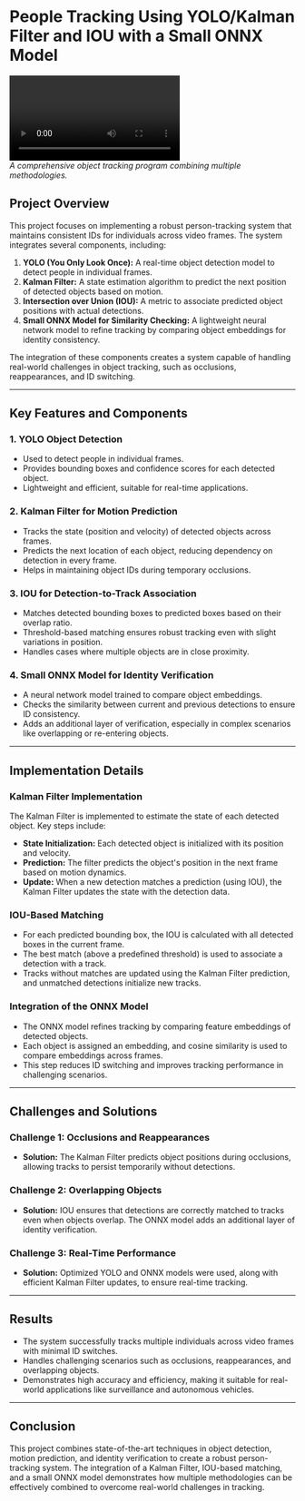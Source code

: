 
# People Tracking Using YOLO/Kalman Filter and IOU with a Small ONNX Model

![People tracking](https://github.com/FlorianSegard/MLVOT/tree/main/TP4_TP5/tracked_output_video.mp4)  
*A comprehensive object tracking program combining multiple methodologies.*

## Project Overview

This project focuses on implementing a robust person-tracking system that maintains consistent IDs for individuals across video frames. The system integrates several components, including:

1. **YOLO (You Only Look Once):** A real-time object detection model to detect people in individual frames.
2. **Kalman Filter:** A state estimation algorithm to predict the next position of detected objects based on motion.
3. **Intersection over Union (IOU):** A metric to associate predicted object positions with actual detections.
4. **Small ONNX Model for Similarity Checking:** A lightweight neural network model to refine tracking by comparing object embeddings for identity consistency.

The integration of these components creates a system capable of handling real-world challenges in object tracking, such as occlusions, reappearances, and ID switching.

---

## Key Features and Components

### 1. **YOLO Object Detection**
- Used to detect people in individual frames.
- Provides bounding boxes and confidence scores for each detected object.
- Lightweight and efficient, suitable for real-time applications.

### 2. **Kalman Filter for Motion Prediction**
- Tracks the state (position and velocity) of detected objects across frames.
- Predicts the next location of each object, reducing dependency on detection in every frame.
- Helps in maintaining object IDs during temporary occlusions.

### 3. **IOU for Detection-to-Track Association**
- Matches detected bounding boxes to predicted boxes based on their overlap ratio.
- Threshold-based matching ensures robust tracking even with slight variations in position.
- Handles cases where multiple objects are in close proximity.

### 4. **Small ONNX Model for Identity Verification**
- A neural network model trained to compare object embeddings.
- Checks the similarity between current and previous detections to ensure ID consistency.
- Adds an additional layer of verification, especially in complex scenarios like overlapping or re-entering objects.

---

## Implementation Details

### Kalman Filter Implementation
The Kalman Filter is implemented to estimate the state of each detected object. Key steps include:
- **State Initialization:** Each detected object is initialized with its position and velocity.
- **Prediction:** The filter predicts the object's position in the next frame based on motion dynamics.
- **Update:** When a new detection matches a prediction (using IOU), the Kalman Filter updates the state with the detection data.

### IOU-Based Matching
- For each predicted bounding box, the IOU is calculated with all detected boxes in the current frame.
- The best match (above a predefined threshold) is used to associate a detection with a track.
- Tracks without matches are updated using the Kalman Filter prediction, and unmatched detections initialize new tracks.

### Integration of the ONNX Model
- The ONNX model refines tracking by comparing feature embeddings of detected objects.
- Each object is assigned an embedding, and cosine similarity is used to compare embeddings across frames.
- This step reduces ID switching and improves tracking performance in challenging scenarios.

---

## Challenges and Solutions

### Challenge 1: Occlusions and Reappearances
- **Solution:** The Kalman Filter predicts object positions during occlusions, allowing tracks to persist temporarily without detections.

### Challenge 2: Overlapping Objects
- **Solution:** IOU ensures that detections are correctly matched to tracks even when objects overlap. The ONNX model adds an additional layer of identity verification.

### Challenge 3: Real-Time Performance
- **Solution:** Optimized YOLO and ONNX models were used, along with efficient Kalman Filter updates, to ensure real-time tracking.

---

## Results
- The system successfully tracks multiple individuals across video frames with minimal ID switches.
- Handles challenging scenarios such as occlusions, reappearances, and overlapping objects.
- Demonstrates high accuracy and efficiency, making it suitable for real-world applications like surveillance and autonomous vehicles.

---

## Conclusion
This project combines state-of-the-art techniques in object detection, motion prediction, and identity verification to create a robust person-tracking system. The integration of a Kalman Filter, IOU-based matching, and a small ONNX model demonstrates how multiple methodologies can be effectively combined to overcome real-world challenges in tracking.
